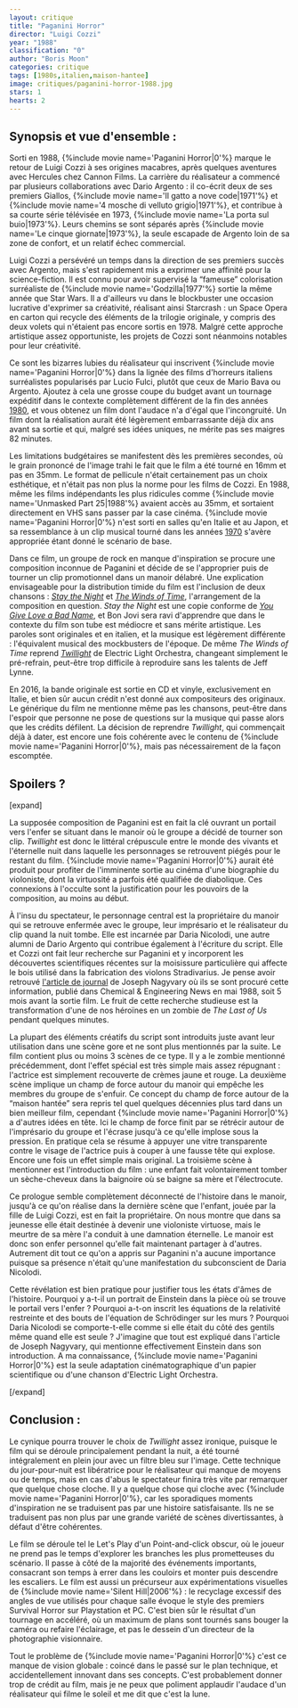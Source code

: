 ```yaml
---
layout: critique
title: "Paganini Horror"
director: "Luigi Cozzi"
year: "1988"
classification: "0"
author: "Boris Moon"
categories: critique
tags: [1980s,italien,maison-hantee]
image: critiques/paganini-horror-1988.jpg
stars: 1
hearts: 2
---
```


## Synopsis et vue d'ensemble :

Sorti en 1988, {%include movie name='Paganini Horror|0'%} marque le retour de Luigi Cozzi à ses origines macabres, après quelques aventures avec Hercules chez Cannon Films. La carrière du réalisateur a commencé par plusieurs collaborations avec Dario Argento : il co-écrit deux de ses premiers Giallos, {%include movie name='Il gatto a nove code|1971'%} et {%include movie name='4 mosche di velluto grigio|1971'%}, et contribue à sa courte série télévisée en 1973, {%include movie name='La porta sul buio|1973'%}. Leurs chemins se sont séparés après {%include movie name='Le cinque giornate|1973'%}, la seule escapade de Argento loin de sa zone de confort, et un relatif échec commercial.

Luigi Cozzi a persévéré un temps dans la direction de ses premiers succès avec Argento, mais s'est rapidement mis a exprimer une affinité pour la science-fiction. Il est connu pour avoir supervisé la “fameuse” colorisation surréaliste de {%include movie name='Godzilla|1977'%} sortie la même année que Star Wars. Il a d'ailleurs vu dans le blockbuster une occasion lucrative d'exprimer sa créativité, réalisant ainsi Starcrash : un Space Opera en carton qui recycle des éléments de la trilogie originale, y compris des deux volets qui n'étaient pas encore sortis en 1978. Malgré cette approche artistique assez opportuniste, les projets de Cozzi sont néanmoins notables pour leur créativité.

Ce sont les bizarres lubies du réalisateur qui inscrivent {%include movie name='Paganini Horror|0'%} dans la lignée des films d'horreurs italiens surréalistes popularisés par Lucio Fulci, plutôt que ceux de Mario Bava ou Argento. Ajoutez à cela une grosse coupe du budget avant un tournage expéditif dans le contexte complètement différent de la fin des années [1980](1980s), et vous obtenez un film dont l'audace n'a d'égal que l'incongruité. Un film dont la réalisation aurait été légèrement embarrassante déjà dix ans avant sa sortie et qui, malgré ses idées uniques, ne mérite pas ses maigres 82 minutes.

Les limitations budgétaires se manifestent dès les premières secondes, où le grain prononcé de l'image trahi le fait que le film a été tourné en 16mm et pas en 35mm. Le format de pellicule n'était certainement pas un choix esthétique, et n'était pas non plus la norme pour les films de Cozzi. En 1988, même les films indépendants les plus ridicules comme {%include movie name='Unmasked Part 25|1988'%} avaient accès au 35mm, et sortaient directement en VHS sans passer par la case cinéma. {%include movie name='Paganini Horror|0'%} n'est sorti en salles qu'en Italie et au Japon, et sa ressemblance à un clip musical tourné dans les années [1970](1970s) s'avère appropriée étant donné le scénario de base.

Dans ce film, un groupe de rock en manque d'inspiration se procure une composition inconnue de Paganini et décide de se l'approprier puis de tourner un clip promotionnel dans un manoir délabré. Une explication envisageable pour la distribution timide du film est l'inclusion de deux chansons : [*Stay the Night*](https://www.youtube.com/watch?v=3hy_tDOom0E) et [*The Winds of Time*](https://www.youtube.com/watch?v=jR2XY4Tm52E), l'arrangement de la composition en question. *Stay the Night* est une copie conforme de [*You Give Love a Bad Name*](https://www.youtube.com/watch?v=Aqc3VTpz9HQ), et Bon Jovi sera ravi d'apprendre que dans le contexte du film son tube est médiocre et sans mérite artistique. Les paroles sont originales et en italien, et la musique est légèrement différente : l'équivalent musical des mockbusters de l'époque. De même *The Winds of Time* reprend [*Twillight*](https://www.youtube.com/watch?v=E33OB_TgR7Q) de Electric Light Orchestra, changeant simplement le pré-refrain, peut-être trop difficile à reproduire sans les talents de Jeff Lynne.

En 2016, la bande originale est sortie en CD et vinyle, exclusivement en Italie, et bien sûr aucun crédit n'est donné aux compositeurs des originaux. Le générique du film ne mentionne même pas les chansons, peut-être dans l'espoir que personne ne pose de questions sur la musique qui passe alors que les crédits défilent. La décision de reprendre *Twillight*, qui commençait déjà à dater, est encore une fois cohérente avec le contenu de {%include movie name='Paganini Horror|0'%}, mais pas nécessairement de la façon escomptée.

## Spoilers ?

[expand]

La supposée composition de Paganini est en fait la clé ouvrant un portail vers l'enfer se situant dans le manoir où le groupe a décidé de tourner son clip. *Twillight* est donc le littéral crépuscule entre le monde des vivants et l'éternelle nuit dans laquelle les personnages se retrouvent piégés pour le restant du film. {%include movie name='Paganini Horror|0'%} aurait été produit pour profiter de l'imminente sortie au cinéma d'une biographie du violoniste, dont la virtuosité a parfois été qualifiée de diabolique. Ces connexions à l'occulte sont la justification pour les pouvoirs de la composition, au moins au début.

À l'insu du spectateur, le personnage central est la propriétaire du manoir qui se retrouve enfermée avec le groupe, leur imprésario et le réalisateur du clip quand la nuit tombe. Elle est incarnée par Daria Nicolodi, une autre alumni de Dario Argento qui contribue également à l'écriture du script. Elle et Cozzi ont fait leur recherche sur Paganini et y incorporent les découvertes scientifiques récentes sur la moisissure particulière qui affecte le bois utilisé dans la fabrication des violons Stradivarius. Je pense avoir retrouvé [l'article de journal](https://www.researchgate.net/publication/231228343_The_Chemistry_of_a_Stradivarius) de Joseph Nagyvary où ils se sont procuré cette information, publié dans Chemical & Engineering News en mai 1988, soit 5 mois avant la sortie film. Le fruit de cette recherche studieuse est la transformation d'une de nos héroïnes en un zombie de *The Last of Us* pendant quelques minutes.

La plupart des éléments créatifs du script sont introduits juste avant leur utilisation dans une scène gore et ne sont plus mentionnés par la suite. Le film contient plus ou moins 3 scènes de ce type. Il y a le zombie mentionné précédemment, dont l'effet spécial est très simple mais assez répugnant : l'actrice est simplement recouverte de crèmes jaune et rouge. La deuxième scène implique un champ de force autour du manoir qui empêche les membres du groupe de s'enfuir. Ce concept du champ de force autour de la “maison hantée” sera repris tel quel quelques décennies plus tard dans un bien meilleur film, cependant {%include movie name='Paganini Horror|0'%} a d'autres idées en tête. Ici le champ de force finit par se rétrécir autour de l'imprésario du groupe et l'écrase jusqu'à ce qu'elle implose sous la pression. En pratique cela se résume à appuyer une vitre transparente contre le visage de l'actrice puis à couper à une fausse tête qui explose. Encore une fois un effet simple mais original. La troisième scène à mentionner est l'introduction du film : une enfant fait volontairement tomber un sèche-cheveux dans la baignoire où se baigne sa mère et l'électrocute.

Ce prologue semble complètement déconnecté de l'histoire dans le manoir, jusqu'à ce qu'on réalise dans la dernière scène que l'enfant, jouée par la fille de Luigi Cozzi, est en fait la propriétaire. On nous montre que dans sa jeunesse elle était destinée à devenir une violoniste virtuose, mais le meurtre de sa mère l'a conduit à une damnation éternelle. Le manoir est donc son enfer personnel qu'elle fait maintenant partager à d'autres. Autrement dit tout ce qu'on a appris sur Paganini n'a aucune importance puisque sa présence n'était qu'une manifestation du subconscient de Daria Nicolodi.

Cette révélation est bien pratique pour justifier tous les états d'âmes de l'histoire. Pourquoi y a-t-il un portrait de Einstein dans la pièce où se trouve le portail vers l'enfer ? Pourquoi a-t-on inscrit les équations de la relativité restreinte et des bouts de l'équation de Schrödinger sur les murs ? Pourquoi Daria Nicolodi se comporte-t-elle comme si elle était du côté des gentils même quand elle est seule ? J'imagine que tout est expliqué dans l'article de Joseph Nagyvary, qui mentionne effectivement Einstein dans son introduction. A ma connaissance, {%include movie name='Paganini Horror|0'%} est la seule adaptation cinématographique d'un papier scientifique ou d'une chanson d'Electric Light Orchestra.

[/expand]

## Conclusion :

Le cynique pourra trouver le choix de *Twillight* assez ironique, puisque le film qui se déroule principalement pendant la nuit, a été tourné intégralement en plein jour avec un filtre bleu sur l'image. Cette technique du jour-pour-nuit est libératrice pour le réalisateur qui manque de moyens ou de temps, mais en cas d'abus le spectateur finira très vite par remarquer que quelque chose cloche. Il y a quelque chose qui cloche avec {%include movie name='Paganini Horror|0'%}, car les sporadiques moments d'inspiration ne se traduisent pas par une histoire satisfaisante. Ils ne se traduisent pas non plus par une grande variété de scènes divertissantes, à défaut d'être cohérentes.

Le film se déroule tel le Let's Play d'un Point-and-click obscur, où le joueur ne prend pas le temps d'explorer les branches les plus prometteuses du scénario. Il passe à côté de la majorité des événements importants, consacrant son temps à errer dans les couloirs et monter puis descendre les escaliers. Le film est aussi un précurseur aux expérimentations visuelles de {%include movie name='Silent Hill|2006'%} : le recyclage excessif des angles de vue utilisés pour chaque salle évoque le style des premiers Survival Horror sur Playstation et PC. C'est bien sûr le résultat d'un tournage en accéléré, où un maximum de plans sont tournés sans bouger la caméra ou refaire l'éclairage, et pas le dessein d'un directeur de la photographie visionnaire.

Tout le problème de {%include movie name='Paganini Horror|0'%} c'est ce manque de vision globale : coincé dans le passé sur le plan technique, et accidentellement innovant dans ses concepts. C'est probablement donner trop de crédit au film, mais je ne peux que poliment applaudir l'audace d'un réalisateur qui filme le soleil et me dit que c'est la lune.
